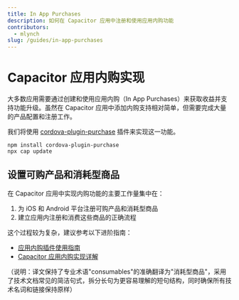 ```yaml
---
title: In App Purchases
description: 如何在 Capacitor 应用中注册和使用应用内购功能
contributors:
  - mlynch
slug: /guides/in-app-purchases
---
```


# Capacitor 应用内购实现

大多数应用需要通过创建和使用应用内购（In App Purchases）来获取收益并支持功能升级。虽然在 Capacitor 应用中添加内购支持相对简单，但需要完成大量的产品配置和注册工作。

我们将使用 [cordova-plugin-purchase](https://github.com/j3k0/cordova-plugin-purchase) 插件来实现这一功能。

```shell
npm install cordova-plugin-purchase
npx cap update
```

## 设置可购产品和消耗型商品

在 Capacitor 应用中实现内购功能的主要工作量集中在：
1. 为 iOS 和 Android 平台注册可购产品和消耗型商品
2. 建立应用内注册和消费这些商品的正确流程

这个过程较为复杂，建议参考以下进阶指南：

- [应用内购插件使用指南](https://purchase.cordova.fovea.cc/)
- [Capacitor 应用内购实现详解](https://devdactic.com/ionic-in-app-purchase-capacitor/)

（说明：译文保持了专业术语"consumables"的准确翻译为"消耗型商品"，采用了技术文档常见的简洁句式，拆分长句为更容易理解的短句结构，同时确保所有技术名词和链接保持原样）